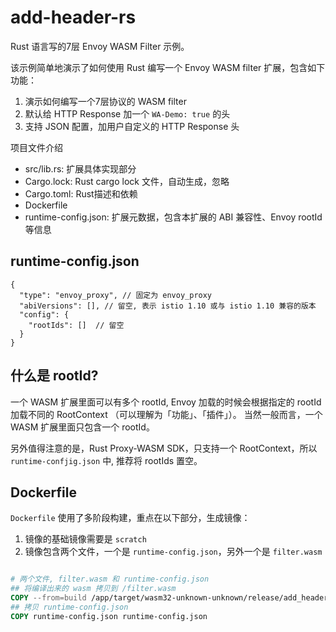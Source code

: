 # add-header-rs

Rust 语言写的7层 Envoy WASM Filter 示例。

该示例简单地演示了如何使用 Rust 编写一个 Envoy WASM filter 扩展，包含如下功能：
1. 演示如何编写一个7层协议的 WASM filter
2. 默认给 HTTP Response 加一个 `WA-Demo: true` 的头
3. 支持 JSON 配置，加用户自定义的 HTTP Response 头

项目文件介绍

- src/lib.rs: 扩展具体实现部分
- Cargo.lock: Rust cargo lock 文件，自动生成，忽略
- Cargo.toml: Rust描述和依赖
- Dockerfile
- runtime-config.json: 扩展元数据，包含本扩展的 ABI 兼容性、Envoy rootId 等信息

## runtime-config.json

```json5
{
  "type": "envoy_proxy", // 固定为 envoy_proxy
  "abiVersions": [], // 留空, 表示 istio 1.10 或与 istio 1.10 兼容的版本
  "config": {
    "rootIds": []  // 留空
  }
}
```

## 什么是 rootId?

一个 WASM 扩展里面可以有多个 rootId, Envoy 加载的时候会根据指定的 rootId 加载不同的 RootContext （可以理解为「功能」、「插件」）。
当然一般而言，一个 WASM 扩展里面只包含一个 rootId。

另外值得注意的是，Rust Proxy-WASM SDK，只支持一个 RootContext，所以 `runtime-confjig.json` 中, 推荐将 rootIds 置空。

## Dockerfile

`Dockerfile` 使用了多阶段构建，重点在以下部分，生成镜像：

1. 镜像的基础镜像需要是 `scratch`
2. 镜像包含两个文件，一个是 `runtime-config.json`，另外一个是 `filter.wasm`

```Dockerfile

# 两个文件, filter.wasm 和 runtime-config.json
## 将编译出来的 wasm 拷贝到 /filter.wasm
COPY --from=build /app/target/wasm32-unknown-unknown/release/add_header_rs.wasm filter.wasm
## 拷贝 runtime-config.json
COPY runtime-config.json runtime-config.json
```
